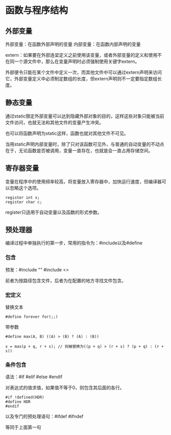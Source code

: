 # 函数与程序结构

## 外部变量

外部变量：在函数外部声明的变量
内部变量：在函数内部声明的变量

extern：如果要在外部连梁定义之前使用该变量，或者外部变量的定义和使用不在同一个源文件中，那么在变量声明时必须强制使用关键字extern。

外部便令只能在某个文件中定义一次，而其他文件中可以通过extern声明来访问它，外部变量定义中必须制定数组的长度，但extern声明则不一定要指定数组长度。

## 静态变量

通过static限定外部变量可以达到隐藏外部对象的目的，这样这些对象只能被当前文件访问，也就无法和其他文件的变量产生冲突。

也可以将函数声明为static这样，函数也就对其他文件不可见。

当用static声明内部变量时，除了只对该函数可见外，与普通的自动变量的不动点在于，无论函数是否被调用，变量一直存在，也就是会一直占用存储空间。

## 寄存器变量

变量在程序中的使用频率较高，将变量放入寄存器中，加快运行速度，但编译器可以忽略这个选项。

```
register int x;
register char c;
```

register只适用于自动变量以及函数的形式参数。

## 预处理器

编译过程中单独执行的第一步，常用的指令为：#include以及#define

### 包含

预发：#include "" #include <>

前者为按路径包含文件，后者为在配置的地方寻找文件包含。

### 宏定义

替换文本

```
#define forever for(;;)
```

带参数

```
#define max(A, B) ((A) > (B) ? (A) : (B))

x = max(p + q, r + s); // 则被替换为((p + q) > (r + s) ? (p + q) : (r + s))
```

### 条件包含

语法：#if #elif #else #endif

对表达式的值求值，如果值不等于0，则包含其后面的各行。

```
#if !defined(HDR)
#define HDR
#endif
```

以及专门的预处理语句：#ifdef #ifndef

等同于上面第一句
